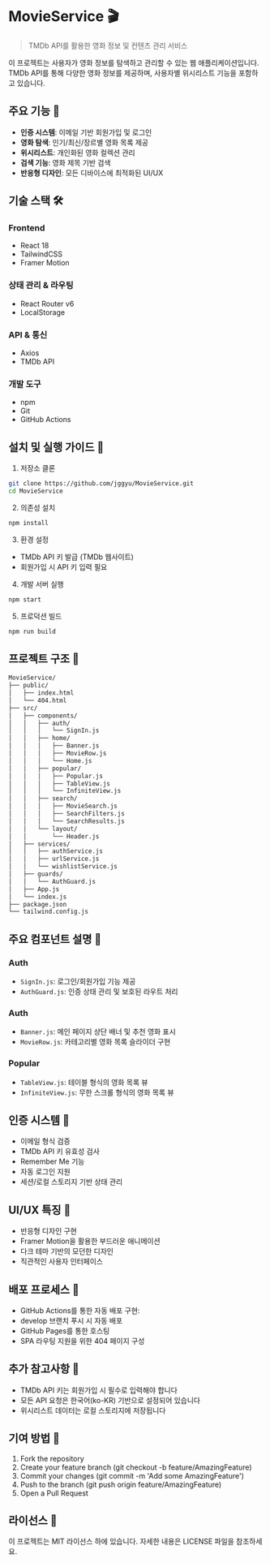 # MovieService 🎬

> TMDb API를 활용한 영화 정보 및 컨텐츠 관리 서비스

이 프로젝트는 사용자가 영화 정보를 탐색하고 관리할 수 있는 웹 애플리케이션입니다. TMDb API를 통해 다양한 영화 정보를 제공하며, 사용자별 위시리스트 기능을 포함하고 있습니다.

## 주요 기능 🌟

* **인증 시스템**: 이메일 기반 회원가입 및 로그인
* **영화 탐색**: 인기/최신/장르별 영화 목록 제공
* **위시리스트**: 개인화된 영화 컬렉션 관리
* **검색 기능**: 영화 제목 기반 검색
* **반응형 디자인**: 모든 디바이스에 최적화된 UI/UX

## 기술 스택 🛠

### Frontend
* React 18
* TailwindCSS
* Framer Motion

### 상태 관리 & 라우팅
* React Router v6
* LocalStorage

### API & 통신
* Axios
* TMDb API

### 개발 도구
* npm
* Git
* GitHub Actions

## 설치 및 실행 가이드 🚀

1. 저장소 클론
```bash
git clone https://github.com/jggyu/MovieService.git
cd MovieService
```

2. 의존성 설치
```bash
npm install
```

3. 환경 설정
* TMDb API 키 발급 (TMDb 웹사이트)
* 회원가입 시 API 키 입력 필요

4. 개발 서버 실행
```bash
npm start
```

5. 프로덕션 빌드
```bash
npm run build
```
## 프로젝트 구조 📁
```bash
MovieService/
├── public/
│   ├── index.html
│   └── 404.html
├── src/
│   ├── components/
│   │   ├── auth/
│   │   │   └── SignIn.js
│   │   ├── home/
│   │   │   ├── Banner.js
│   │   │   ├── MovieRow.js
│   │   │   └── Home.js
│   │   ├── popular/
│   │   │   ├── Popular.js
│   │   │   ├── TableView.js
│   │   │   └── InfiniteView.js
│   │   ├── search/
│   │   │   ├── MovieSearch.js
│   │   │   ├── SearchFilters.js
│   │   │   └── SearchResults.js
│   │   └── layout/
│   │       └── Header.js
│   ├── services/
│   │   ├── authService.js
│   │   ├── urlService.js
│   │   └── wishlistService.js
│   ├── guards/
│   │   └── AuthGuard.js
│   ├── App.js
│   └── index.js
├── package.json
└── tailwind.config.js
```

## 주요 컴포넌트 설명 📌
### Auth
* `SignIn.js`: 로그인/회원가입 기능 제공
* `AuthGuard.js`: 인증 상태 관리 및 보호된 라우트 처리

### Auth
* `Banner.js`: 메인 페이지 상단 배너 및 추천 영화 표시
* `MovieRow.js`: 카테고리별 영화 목록 슬라이더 구현

### Popular
* `TableView.js`: 테이블 형식의 영화 목록 뷰
* `InfiniteView.js`: 무한 스크롤 형식의 영화 목록 뷰

## 인증 시스템 🔐
* 이메일 형식 검증
* TMDb API 키 유효성 검사
* Remember Me 기능
* 자동 로그인 지원
* 세션/로컬 스토리지 기반 상태 관리

## UI/UX 특징 🎨
* 반응형 디자인 구현
* Framer Motion을 활용한 부드러운 애니메이션
* 다크 테마 기반의 모던한 디자인
* 직관적인 사용자 인터페이스

## 배포 프로세스 🔄
* GitHub Actions를 통한 자동 배포 구현:
* develop 브랜치 푸시 시 자동 배포
* GitHub Pages를 통한 호스팅
* SPA 라우팅 지원을 위한 404 페이지 구성

## 추가 참고사항 📝
* TMDb API 키는 회원가입 시 필수로 입력해야 합니다
* 모든 API 요청은 한국어(ko-KR) 기반으로 설정되어 있습니다
* 위시리스트 데이터는 로컬 스토리지에 저장됩니다

## 기여 방법 👥
1. Fork the repository
2. Create your feature branch (git checkout -b feature/AmazingFeature)
3. Commit your changes (git commit -m 'Add some AmazingFeature')
4. Push to the branch (git push origin feature/AmazingFeature)
5. Open a Pull Request

## 라이선스 📜
이 프로젝트는 MIT 라이선스 하에 있습니다. 자세한 내용은 LICENSE 파일을 참조하세요.